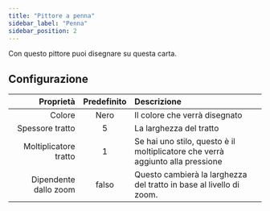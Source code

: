 ```yaml
---
title: "Pittore a penna"
sidebar_label: "Penna"
sidebar_position: 2
---
```



Con questo pittore puoi disegnare su questa carta.

## Configurazione

|             Proprietà | Predefinito | Descrizione                                                                    |
| ---------------------:|:-----------:|:------------------------------------------------------------------------------ |
|                Colore |    Nero     | Il colore che verrà disegnato                                                  |
|       Spessore tratto |      5      | La larghezza del tratto                                                        |
| Moltiplicatore tratto |      1      | Se hai uno stilo, questo è il moltiplicatore che verrà aggiunto alla pressione |
| Dipendente dallo zoom |    falso    | Questo cambierà la larghezza del tratto in base al livello di zoom.            |
